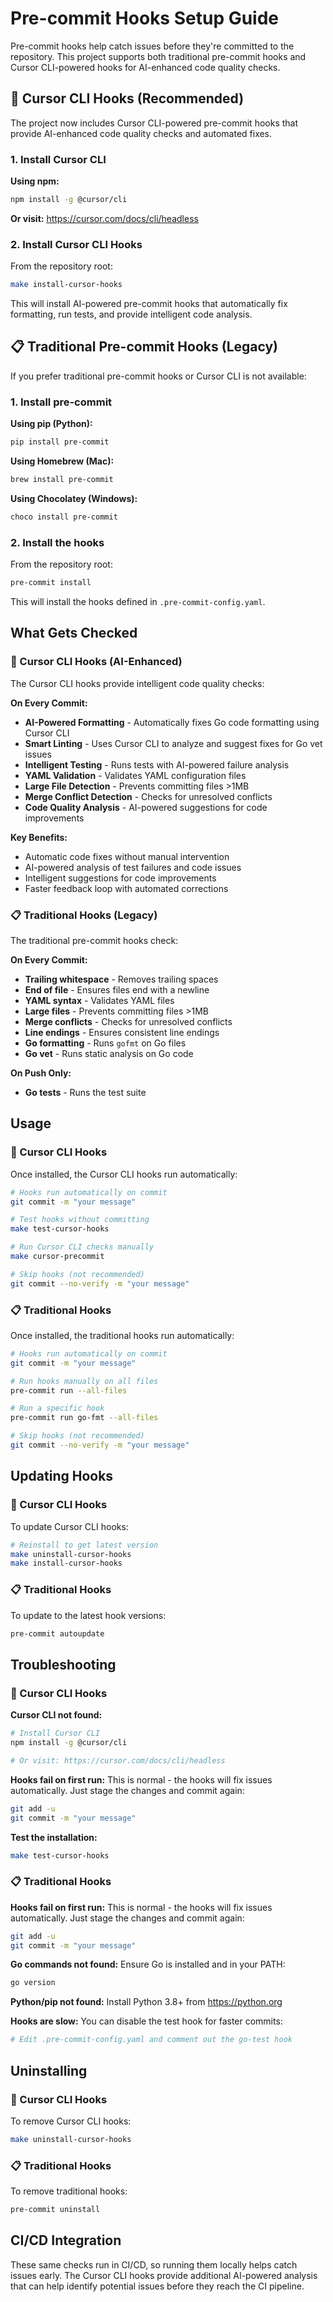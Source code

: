 # Pre-commit Hooks Setup Guide

Pre-commit hooks help catch issues before they're committed to the repository. This project supports both traditional pre-commit hooks and Cursor CLI-powered hooks for AI-enhanced code quality checks.

## 🤖 Cursor CLI Hooks (Recommended)

The project now includes Cursor CLI-powered pre-commit hooks that provide AI-enhanced code quality checks and automated fixes.

### 1. Install Cursor CLI

**Using npm:**
```bash
npm install -g @cursor/cli
```

**Or visit:** https://cursor.com/docs/cli/headless

### 2. Install Cursor CLI Hooks

From the repository root:
```bash
make install-cursor-hooks
```

This will install AI-powered pre-commit hooks that automatically fix formatting, run tests, and provide intelligent code analysis.

## 📋 Traditional Pre-commit Hooks (Legacy)

If you prefer traditional pre-commit hooks or Cursor CLI is not available:

### 1. Install pre-commit

**Using pip (Python):**
```bash
pip install pre-commit
```

**Using Homebrew (Mac):**
```bash
brew install pre-commit
```

**Using Chocolatey (Windows):**
```powershell
choco install pre-commit
```

### 2. Install the hooks

From the repository root:
```bash
pre-commit install
```

This will install the hooks defined in `.pre-commit-config.yaml`.

## What Gets Checked

### 🤖 Cursor CLI Hooks (AI-Enhanced)

The Cursor CLI hooks provide intelligent code quality checks:

**On Every Commit:**
- **AI-Powered Formatting** - Automatically fixes Go code formatting using Cursor CLI
- **Smart Linting** - Uses Cursor CLI to analyze and suggest fixes for Go vet issues
- **Intelligent Testing** - Runs tests with AI-powered failure analysis
- **YAML Validation** - Validates YAML configuration files
- **Large File Detection** - Prevents committing files >1MB
- **Merge Conflict Detection** - Checks for unresolved conflicts
- **Code Quality Analysis** - AI-powered suggestions for code improvements

**Key Benefits:**
- Automatic code fixes without manual intervention
- AI-powered analysis of test failures and code issues
- Intelligent suggestions for code improvements
- Faster feedback loop with automated corrections

### 📋 Traditional Hooks (Legacy)

The traditional pre-commit hooks check:

**On Every Commit:**
- **Trailing whitespace** - Removes trailing spaces
- **End of file** - Ensures files end with a newline
- **YAML syntax** - Validates YAML files
- **Large files** - Prevents committing files >1MB
- **Merge conflicts** - Checks for unresolved conflicts
- **Line endings** - Ensures consistent line endings
- **Go formatting** - Runs `gofmt` on Go files
- **Go vet** - Runs static analysis on Go code

**On Push Only:**
- **Go tests** - Runs the test suite

## Usage

### 🤖 Cursor CLI Hooks

Once installed, the Cursor CLI hooks run automatically:

```bash
# Hooks run automatically on commit
git commit -m "your message"

# Test hooks without committing
make test-cursor-hooks

# Run Cursor CLI checks manually
make cursor-precommit

# Skip hooks (not recommended)
git commit --no-verify -m "your message"
```

### 📋 Traditional Hooks

Once installed, the traditional hooks run automatically:

```bash
# Hooks run automatically on commit
git commit -m "your message"

# Run hooks manually on all files
pre-commit run --all-files

# Run a specific hook
pre-commit run go-fmt --all-files

# Skip hooks (not recommended)
git commit --no-verify -m "your message"
```

## Updating Hooks

### 🤖 Cursor CLI Hooks
To update Cursor CLI hooks:
```bash
# Reinstall to get latest version
make uninstall-cursor-hooks
make install-cursor-hooks
```

### 📋 Traditional Hooks
To update to the latest hook versions:
```bash
pre-commit autoupdate
```

## Troubleshooting

### 🤖 Cursor CLI Hooks

**Cursor CLI not found:**
```bash
# Install Cursor CLI
npm install -g @cursor/cli

# Or visit: https://cursor.com/docs/cli/headless
```

**Hooks fail on first run:**
This is normal - the hooks will fix issues automatically. Just stage the changes and commit again:
```bash
git add -u
git commit -m "your message"
```

**Test the installation:**
```bash
make test-cursor-hooks
```

### 📋 Traditional Hooks

**Hooks fail on first run:**
This is normal - the hooks will fix issues automatically. Just stage the changes and commit again:
```bash
git add -u
git commit -m "your message"
```

**Go commands not found:**
Ensure Go is installed and in your PATH:
```bash
go version
```

**Python/pip not found:**
Install Python 3.8+ from https://python.org

**Hooks are slow:**
You can disable the test hook for faster commits:
```bash
# Edit .pre-commit-config.yaml and comment out the go-test hook
```

## Uninstalling

### 🤖 Cursor CLI Hooks
To remove Cursor CLI hooks:
```bash
make uninstall-cursor-hooks
```

### 📋 Traditional Hooks
To remove traditional hooks:
```bash
pre-commit uninstall
```

## CI/CD Integration

These same checks run in CI/CD, so running them locally helps catch issues early. The Cursor CLI hooks provide additional AI-powered analysis that can help identify potential issues before they reach the CI pipeline.

